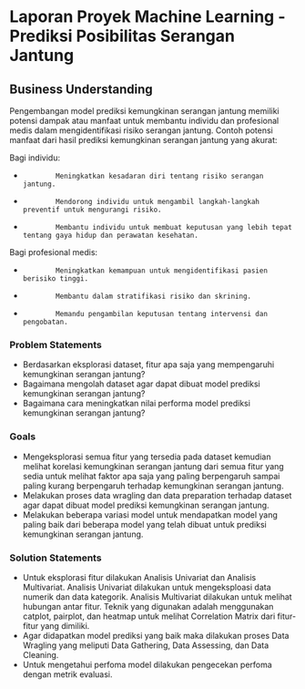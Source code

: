 # Laporan Proyek Machine Learning - Prediksi Posibilitas Serangan Jantung
            
## Business Understanding
Pengembangan model prediksi kemungkinan serangan jantung memiliki potensi dampak atau manfaat untuk membantu individu dan profesional medis dalam mengidentifikasi risiko serangan jantung. Contoh potensi manfaat dari hasil prediksi kemungkinan serangan jantung yang akurat:

Bagi individu:
-             Meningkatkan kesadaran diri tentang risiko serangan jantung.
-             Mendorong individu untuk mengambil langkah-langkah preventif untuk mengurangi risiko.
-             Membantu individu untuk membuat keputusan yang lebih tepat tentang gaya hidup dan perawatan kesehatan.

Bagi profesional medis:
-             Meningkatkan kemampuan untuk mengidentifikasi pasien berisiko tinggi.
-             Membantu dalam stratifikasi risiko dan skrining.
-             Memandu pengambilan keputusan tentang intervensi dan pengobatan.

### Problem Statements
- Berdasarkan eksplorasi dataset, fitur apa saja yang mempengaruhi kemungkinan serangan jantung?
- Bagaimana mengolah dataset agar dapat dibuat model prediksi kemungkinan serangan jantung?
- Bagaimana cara meningkatkan nilai performa model prediksi kemungkinan serangan jantung?

### Goals
- Mengeksplorasi semua fitur yang tersedia pada dataset kemudian melihat korelasi kemungkinan serangan jantung dari semua fitur yang sedia untuk melihat faktor apa saja yang paling berpengaruh sampai paling kurang berpengaruh terhadap kemungkinan serangan jantung.
- Melakukan proses data wragling dan data preparation terhadap dataset agar dapat dibuat model prediksi kemungkinan serangan jantung.
- Melakukan beberapa variasi model untuk mendapatkan model yang paling baik dari beberapa model yang telah dibuat untuk prediksi kemungkinan serangan jantung.

### Solution Statements
- Untuk eksplorasi fitur dilakukan Analisis Univariat dan Analisis Multivariat. Analisis Univariat dilakukan untuk mengeksploasi data numerik dan data kategorik. Analisis Multivariat dilakukan untuk melihat hubungan antar fitur. Teknik yang digunakan adalah menggunakan catplot, pairplot, dan heatmap untuk melihat Correlation Matrix dari fitur-fitur yang dimiliki.
- Agar didapatkan model prediksi yang baik maka dilakukan proses Data Wragling yang meliputi Data Gathering, Data Assessing, dan Data Cleaning.
- Untuk mengetahui perfoma model dilakukan pengecekan perfoma dengan metrik evaluasi.

